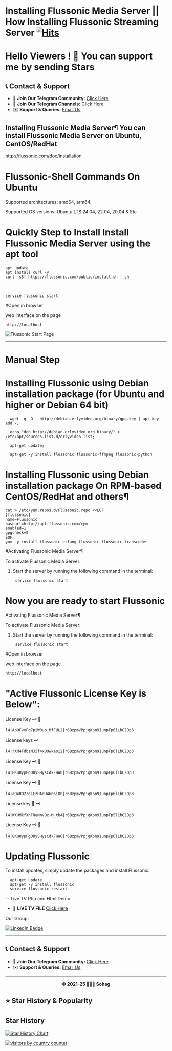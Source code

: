 
#  Installing Flussonic Media Server || How Installing Flussonic Streaming Server [![Hits](https://hits.sh/github.com/sohag1192/Flussonic-Media-Server.svg?view=today-total&style=for-the-badge)](https://hits.sh/github.com/sohag1192/Flussonic-Media-Server/)



# Hello Viewers  ! 🌟 You can support me by sending Stars

## 📞 Contact & Support

- 📢 **Join Our Telegram Community:** [Click Here](https://t.me/Flussonics)
- 📢 **Join Our Telegram Channels:** [Click Here](https://t.me/flussonic0)
- ✉️ **Support & Queries:** [Email Us](mailto:sohag1192@gmail.com)


Installing Flussonic Media Server¶
You can install Flussonic Media Server on Ubuntu, CentOS/RedHat
----------------

http://flussonic.com/doc/installation

# Flussonic-Shell Commands On Ubuntu

Supported architectures: amd64, arm64.

Supported OS versions: Ubuntu LTS 24.04, 22.04, 20.04 & Etc

# Quickly Step to Install Install Flussonic Media Server using the apt tool


    apt update
    apt install curl -y
    curl -sSf https://flussonic.com/public/install.sh | sh
      
<br>

    service flussonic start

    
#Open in browser

web interface on the page 

    http://localhost

 ![Flussonic Start Page](https://flussonic.com/doc/img/admin3/start_page.png)



---------------

# Manual Step


# Installing Flussonic using Debian installation package (for Ubuntu and higher or Debian 64 bit)

      wget -q -O - http://debian.erlyvideo.org/binary/gpg.key | apt-key add -;

      echo "deb http://debian.erlyvideo.org binary/" > /etc/apt/sources.list.d/erlyvideo.list;

      apt-get update;

      apt-get -y install flussonic flussonic-ffmpeg flussonic-python


 # Installing Flussonic using Debian installation package   On RPM-based CentOS/RedHat and others¶
 
    cat > /etc/yum.repos.d/Flussonic.repo <<EOF
    [flussonic]
    name=Flussonic
    baseurl=http://apt.flussonic.com/rpm
    enabled=1
    gpgcheck=0
    EOF
    yum -y install flussonic-erlang flussonic flussonic-transcoder

 #Activating Flussonic Media Server¶
 
To activate Flussonic Media Server:

1) Start the server by running the following command in the terminal:
    
        service flussonic start

# Now you are ready to start Flussonic

Activating Flussonic Media Server¶

To activate Flussonic Media Server:

1) Start the server by running the following command in the terminal:

        service flussonic start

#Open in browser

web interface on the page 
    
    http://localhost


# "Active Flussonic License Key is Below":

License Key 🗝️ 🔐 
           
    l4|AbOFvyPq7piW0ub_MfFUL2|r6BzpmVPpjgKpn9IunpFp6lLbCZOp3

License keys 🗝️ 

    l4|rXM4FdbzMJif4xUUwkaoi2|r6BzpmVPpjgKpn9IunpFp6lLbCZOp3
    
License Key 🗝️ 🔐 
 
    14|8Ku8ypPgOUySHysCdkFHW0|r6BzpmVPpjgKpn9IunpFp6lLbCZOp3

License Key 🗝️ 🔐 
  
    l4|aO4RO2ZdLEzHAdH46n6iD0|r6BzpmVPpjgKpn9IunpFp6lLbCZOp3

License key 🔐 🗝️
    
    l4|WXHMkfXhFHeNmvDz-M_tb4|r6BzpmVPpjgKpn9IunpFp5lLbCZOp3
    
License Key 🗝️ 🔐

    l4|8Ku8ypPgOUySHysCdkFHW0|r6BzpmVPpjgKpn9IunpFp6lLbCZOp3

# Updating Flussonic

To install updates, simply update the packages and install Flussonic:


      apt-get update
      apt-get -y install flussonic
      service flussonic restart

-- Live TV Php and Html Demo:
- 📢 **LIVE TV FILE** [Click Here](https://github.com/sohag1192/LIVE-SERVER-DEMO)


Our Group:
<div id="badges">
  <a href="https://t.me/Flussonics">
    <img src="https://img.shields.io/badge/Telegram-26A5E4?style=flat&logo=telegram&logoColor=white" alt="LinkedIn Badge"/>
  </a>

---

## 📞 Contact & Support

- 📢 **Join Our Telegram Community:** [Click Here](https://t.me/Flussonics)
- ✉️ **Support & Queries:** [Email Us](mailto:sohag1192@gmail.com)

---

<div align="center">
  <strong>© 2021-25 👨🏻‍💻 Sohag </strong>
</div>

  
## ⭐ Star History & Popularity
## Star History

[![Star History Chart](https://api.star-history.com/svg?repos=sohag1192/Flussonic-Media-Server&type=Date)](https://www.star-history.com/#sohag1192/Flussonic-Media-Server&Date)


<a target="_blank" href="https://smallcounter.com/conline/1737616389/"><img alt="visitors by country counter" border="0" src="https://smallcounter.com/online/fcc.php?id=1737616389"></a>




     
